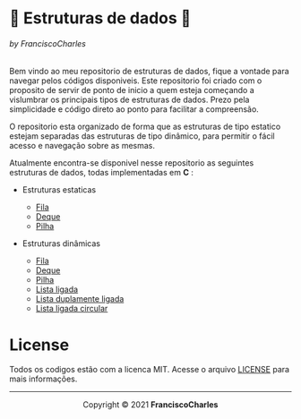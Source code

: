 <p align="center">
  <h1> 🎲 Estruturas de dados 🎲</h1>
  <h6>by <i>FranciscoCharles</i></h6>
</p>

Bem vindo ao meu repositorio de estruturas de dados, fique a vontade para navegar pelos códigos disponiveis. Este repositorio foi criado com o proposito de servir de ponto de inicio a quem esteja começando a vislumbrar os principais tipos de estruturas de dados. Prezo pela simplicidade e código direto ao ponto para facilitar a compreensão.

O repositorio esta organizado de forma que as estruturas de tipo estatico estejam separadas das estruturas de tipo dinâmico, para permitir o fácil acesso e navegação sobre as mesmas.

Atualmente encontra-se disponivel nesse repositorio as seguintes estruturas de dados, todas implementadas em **C** :

- Estruturas estaticas
  + [Fila](static-structures/queue/)
  + [Deque](static-structures/deque/)
  + [Pilha](static-structures/stack/)

- Estruturas dinâmicas
  + [Fila](dynamic-structures/queue/)
  + [Deque](dynamic-structures/deque/)
  + [Pilha](dynamic-structures/stack/)
  + [Lista ligada](dynamic-structures/linked-list/)
  + [Lista duplamente ligada](dynamic-structures/double-linked-list/)
  + [Lista ligada circular](dynamic-structures/circular-linked-list/)

# **License**

Todos os codigos estão com a licenca MIT. Acesse o arquivo [LICENSE](LICENSE) para mais informações.

---

<p align="center">
    Copyright © 2021 <b>FranciscoCharles</b>
</p>

